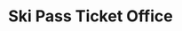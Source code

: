 ---
title: "Ski Pass Ticket Office"
url: /macot-la-plagne/ski-pass-ticket-office-place-de-la-cheminee-2/
shop: billet
---